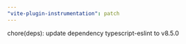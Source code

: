 ```yaml
---
"vite-plugin-instrumentation": patch
---
```


chore(deps): update dependency typescript-eslint to v8.5.0
